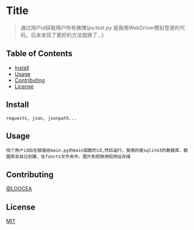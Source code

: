 # Title

> 通过用户id获取用户所有微博(ps:test.py 是我用WebDriver模拟登录的代码，后来发现了更好的方法就换了...)



## Table of Contents

- [Install](#install)
- [Usage](#usage)
- [Contributing](#contributing)
- [License](#license)
## Install
```
requests, json, jsonpath...
```
## Usage

```
找个用户id后在赋值给main.py的main函数的id,然后运行，我用的是sqlite3的数据库，数据库会自己创建，在functs文件夹中，图片和视频用短网址存储
```
## Contributing
 [@LOOCEA]('https://github.com/LOOCEA')

## License

[MIT](../LICENSE)